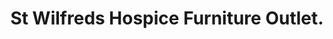 ---
title: "St Wilfreds Hospice Furniture Outlet."
url: /chichester/st-wilfreds-hospice-furniture-outlet/
shop: Gebrauchtwaren
---